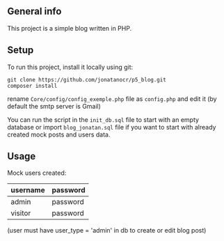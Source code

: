 ## General info
This project is a simple blog written in PHP.
	
## Setup
To run this project, install it locally using git:

```
git clone https://github.com/jonatanocr/p5_blog.git
composer install
```
rename `Core/config/config_exemple.php` file as `config.php` and edit it (by default the smtp server is Gmail)

You can run the script in the `init_db.sql` file to start with an empty database or import `blog_jonatan.sql` file if you want to start with already created mock posts and users data.

## Usage

Mock users created:

username | password
--- | ---
admin | password
visitor | password

(user must have user_type = 'admin' in db to create or edit blog post)
